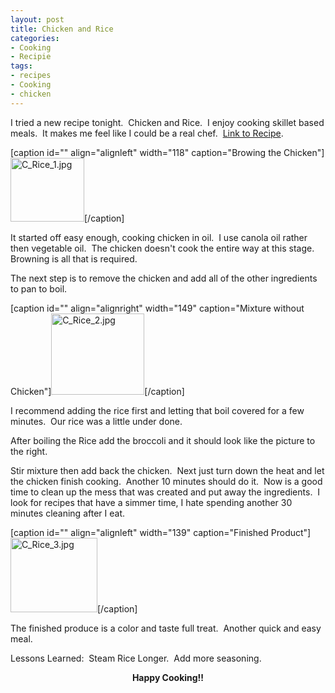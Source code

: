 ```yaml
---
layout: post
title: Chicken and Rice
categories:
- Cooking
- Recipie
tags:
- recipes
- Cooking
- chicken
---
```

I tried a new recipe tonight.&nbsp; Chicken and Rice.&nbsp; I enjoy cooking skillet based meals.&nbsp; It makes me feel like I could be a real chef.&nbsp; <a href="http://techcook.s3.amazonaws.com/Chicken and Rice.jpg" target="_blank">Link to Recipe</a>.

[caption id="" align="alignleft" width="118" caption="Browing the Chicken"]<a href="http://techcook.s3.amazonaws.com/C_Rice_1.jpg" target="_blank"><img class="s3-img" style="border: 0pt none;" src="http://techcook.s3.amazonaws.com/C_Rice_1.jpg" border="0" alt="C_Rice_1.jpg" width="118" height="102" /></a>[/caption]

It started off easy enough, cooking chicken in oil.&nbsp; I use canola oil rather then vegetable oil.&nbsp; The chicken doesn't cook the entire way at this stage.&nbsp; Browning is all that is required.

The next step is to remove the chicken and add all of the other ingredients to pan to boil.

[caption id="" align="alignright" width="149" caption="Mixture without Chicken"]<a href="http://techcook.s3.amazonaws.com/C_Rice_2.jpg"><img class="s3-img" style="border: 0pt none;" title="Mixture without Chicken" src="http://techcook.s3.amazonaws.com/C_Rice_2.jpg" border="0" alt="C_Rice_2.jpg" width="149" height="130" /></a>[/caption]

I recommend adding the rice first and letting that boil covered for a few minutes.&nbsp; Our rice was a little under done.

After boiling the Rice add the broccoli and it should look like the picture to the right.

Stir mixture then add back the chicken.&nbsp; Next just turn down the heat and let the chicken finish cooking.&nbsp; Another 10 minutes should do it.&nbsp; Now is a good time to clean up the mess that was created and put away the ingredients.&nbsp; I look for recipes that have a simmer time, I hate spending another 30 minutes cleaning after I eat.

[caption id="" align="alignleft" width="139" caption="Finished Product"]<a href="http://techcook.s3.amazonaws.com/C_Rice_3.jpg"><img class="s3-img" style="border: 0pt none;" title="Finished Product" src="http://techcook.s3.amazonaws.com/C_Rice_3.jpg" border="0" alt="C_Rice_3.jpg" width="139" height="119" /></a>[/caption]

The finished produce is a color and taste full treat.&nbsp; Another quick and easy meal.

Lessons Learned:&nbsp; Steam Rice Longer.&nbsp; Add more seasoning.
<p style="text-align: center;"><strong>Happy Cooking!!</strong></p>
